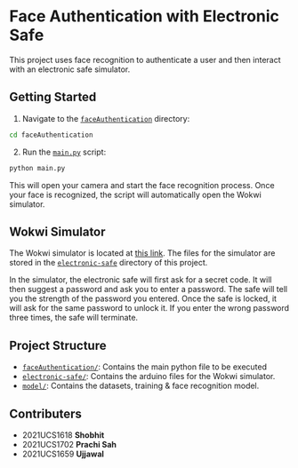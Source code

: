 # Face Authentication with Electronic Safe

This project uses face recognition to authenticate a user and then interact with an electronic safe simulator.

## Getting Started

1. Navigate to the [`faceAuthentication`](command:_github.copilot.openRelativePath?%5B%22faceAuthentication%22%5D "faceAuthentication") directory:

```sh
cd faceAuthentication
```

2. Run the [`main.py`](command:_github.copilot.openRelativePath?%5B%22faceAuthentication%2Fmain.py%22%5D "faceAuthentication/main.py") script:

```sh
python main.py
```

This will open your camera and start the face recognition process. Once your face is recognized, the script will automatically open the Wokwi simulator.

## Wokwi Simulator

The Wokwi simulator is located at [this link](https://wokwi.com/projects/387337896026447873). The files for the simulator are stored in the [`electronic-safe`](command:_github.copilot.openRelativePath?%5B%22electronic-safe%22%5D "electronic-safe") directory of this project.

In the simulator, the electronic safe will first ask for a secret code. It will then suggest a password and ask you to enter a password. The safe will tell you the strength of the password you entered. Once the safe is locked, it will ask for the same password to unlock it. If you enter the wrong password three times, the safe will terminate.

## Project Structure

- [`faceAuthentication/`](command:_github.copilot.openRelativePath?%5B%22faceAuthentication%2F%22%5D "faceAuthentication/"): Contains the main python file to be executed
- [`electronic-safe/`](command:_github.copilot.openRelativePath?%5B%22electronic-safe%2F%22%5D "electronic-safe/"): Contains the arduino files for the Wokwi simulator.
- [`model/`](command:_github.copilot.openRelativePath?%5B%22model%2F%22%5D "model/"): Contains the datasets, training & face recognition model.

## Contributers
- 2021UCS1618 **Shobhit**
- 2021UCS1702 **Prachi Sah**
- 2021UCS1659 **Ujjawal**
